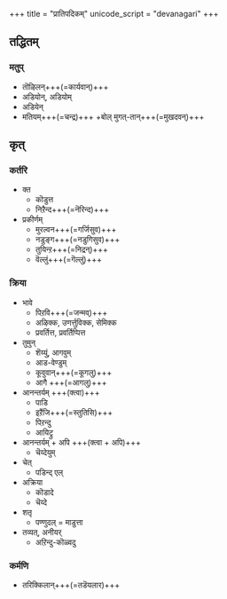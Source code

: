+++
title = "प्रातिपदिकम्"
unicode_script = "devanagari"
+++

## तद्धितम्

### मतुप्
- तॊऴिलन्+++(=कार्यवान्)+++
- अडियोन्, अडियोम् 
- अडियेन्
- मतियम्+++(=चन्द्र)+++ +बोल् मुगत्-तान्+++(=मुखदवन्)+++

## कृत्

### कर्तरि
- क्त
  - कॊडुत्त
  - निऱैन्द+++(=नॆरिन्द)+++
- प्रकीर्णम्
  - मुरल्वन+++(=गर्जिसुव)+++
  - नडुङ्ग+++(=नडुगिसुव)+++
  - तुयिन्ऱ+++(=निद्रन्)+++
  - वॆल्लुं+++(=गॆल्लुं)+++

### क्रिया
- भावे
  - पिऱवि+++(=जन्मव्)+++
  - अऴिक्क, उणर्त्तुविक्क, सेमिक्क
  - प्रवर्तित्त, प्रवर्तिप्पित्त
- तुमुन्
  - शॆय्युं, आगवुम्
  - आड-वेण्डुम्
  - कूवुवान्+++(=कूगलु)+++
  - आगै +++(=आगलु)+++
- आनन्तर्यम् +++(क्त्वा)+++
  - पाडि
  - इऱैंजि+++(=स्तुतिसि)+++
  - पिऱन्दु
  - आयिट्रु
- आनन्तर्यम् + अपि +++(क्त्वा + अपि)+++
  - चॆय्देयुम्
- चेत्
  - पडिन्द् एल्
- अक्रिया
  - कॊडादे
  - चॆय्दे
- शतृ
  - पण्णुदल् = माडुत्ता
- तव्यत्, अनीयर्
  - अऱिन्दु-कॊळ्वदु

### कर्मणि
- तरिक्किलान्+++(=तडॆयलार)+++